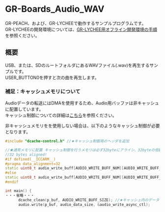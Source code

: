 # GR-Boards_Audio_WAV
GR-PEACH、および、GR-LYCHEEで動作するサンプルプログラムです。  
GR-LYCHEEの開発環境については、[GR-LYCHEE用オフライン開発環境の手順](https://developer.mbed.org/users/dkato/notebook/offline-development-lychee-langja/)を参照ください。


## 概要
USB、または、SDのルートフォルダにあるWAVファイル(.wav)を再生するサンプルです。  
USER_BUTTON0を押すと次の曲を再生します。


### 補足：キャッシュメモリについて
Audioデータの転送にはDMAを使用するため、Audio用バッファは非キャッシュに配置しています。  
キャッシュ制御についての詳細は[こちら](https://github.com/d-kato/mbed-gr-libs)を参照ください。  

非キャッシュメモリをを使用しない場合は、以下のようなキャッシュ制御が必要となります。  

```cpp
#include "dcache-control.h" //★キャッシュ制御用のヘッダを追加

//★通常メモリに配置 キャッシュ制御を行うメモリは必ず32byteにアライン、32byteの倍数にする
//32 bytes aligned!
#if defined(__ICCARM__)
#pragma data_alignment=32
static uint8_t audio_write_buff[AUDIO_WRITE_BUFF_NUM][AUDIO_WRITE_BUFF_SIZE];
#else
static uint8_t audio_write_buff[AUDIO_WRITE_BUFF_NUM][AUDIO_WRITE_BUFF_SIZE]__attribute((aligned(32)));
#endif

int main() {
・・・省略・・・
      dcache_clean(p_buf, AUDIO_WRITE_BUFF_SIZE); //★キャッシュ内のデータを実メモリに書き込む
      audio.write(p_buf, audio_data_size, &audio_write_async_ctl);
```
